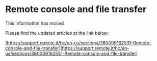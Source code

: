 # Remote console and file transfer

This information has moved

Please find the updated articles at the link below:

[https://support.remote.it/hc/en-us/sections/360009162531-Remote-console-and-file-transfer](https://support.remote.it/hc/en-us/sections/360009162531-Remote-console-and-file-transfer)

